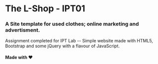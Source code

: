 # The L-Shop - IPT01
### A Site template for used clothes; online marketing and advertisment. 
Assignment completed for IPT Lab -- Simple website made with HTML5, Bootstrap and some jQuery with a flavour of JavaScript.
#### Made with ❤
